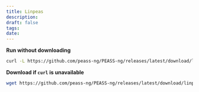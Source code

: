 ```yaml
---
title: Linpeas
description: 
draft: false
tags: 
date:
---
```


**Run without downloading**
```bash
curl -L https://github.com/peass-ng/PEASS-ng/releases/latest/download/linpeas.sh | sh
```

**Download if `curl` is unavailable**
```bash
wget https://github.com/peass-ng/PEASS-ng/releases/latest/download/linpeas.sh
```